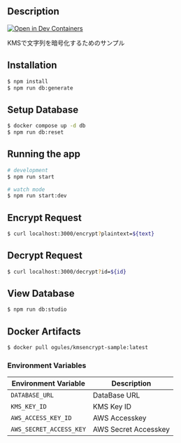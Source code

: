 ## Description

[![Open in Dev Containers](https://img.shields.io/static/v1?label=Dev%20Containers&message=Open&color=blue&logo=visualstudiocode)](https://vscode.dev/redirect?url=vscode://ms-vscode-remote.remote-containers/cloneInVolume?url=https://github.com/kaito01234/KMSEncryptSample)

KMSで文字列を暗号化するためのサンプル

## Installation

```bash
$ npm install
$ npm run db:generate
```

## Setup Database

```bash
$ docker compose up -d db
$ npm run db:reset
```

## Running the app

```bash
# development
$ npm run start

# watch mode
$ npm run start:dev
```

## Encrypt Request

```bash
$ curl localhost:3000/encrypt?plaintext=${text}
```

## Decrypt Request

```bash
$ curl localhost:3000/decrypt?id=${id}
```

## View Database

```bash
$ npm run db:studio
```

## Docker Artifacts

```bash
$ docker pull ogules/kmsencrypt-sample:latest
```

### Environment Variables

| Environment Variable | Description |
| --- | --- |
| `DATABASE_URL` | DataBase URL |
| `KMS_KEY_ID` | KMS Key ID |
| `AWS_ACCESS_KEY_ID` | AWS Accesskey |
| `AWS_SECRET_ACCESS_KEY` | AWS Secret Accesskey |
